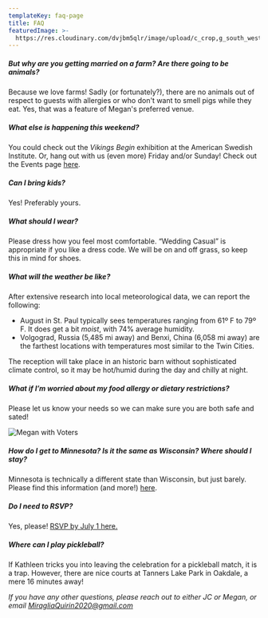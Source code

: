 ```yaml
---
templateKey: faq-page
title: FAQ
featuredImage: >-
  https://res.cloudinary.com/dvjbm5qlr/image/upload/c_crop,g_south_west,h_2221,w_4118/v1581381941/DSC_0055.NEF_cjqmfz.jpg
---
```

##### But why are you getting married on a farm? Are there going to be animals?

Because we love farms! Sadly (or fortunately?), there are no animals out of respect to guests with allergies or who don't want to smell pigs while they eat. Yes, that was a feature of Megan's preferred venue.

##### What else is happening this weekend?

You could check out the *Vikings Begin* exhibition at the American Swedish Institute. Or, hang out with us (even more) Friday and/or Sunday! Check out the Events page [here](https://miragliaquirin2020.com/events).

##### Can I bring kids?

Yes! Preferably yours.

##### What should I wear?

Please dress how you feel most comfortable. “Wedding Casual” is appropriate if you like a dress code. We will be on and off grass, so keep this in mind for shoes.

##### What will the weather be like?

After extensive research into local meteorological data, we can report the following:

* August in St. Paul typically sees temperatures ranging from 61º F to 79º F. It does get a bit *moist*, with 74% average humidity.
* Volgograd, Russia (5,485 mi away) and Benxi, China (6,058 mi away) are the farthest locations with temperatures most similar to the Twin Cities.

The reception will take place in an historic barn without sophisticated climate control, so it may be hot/humid during the day and chilly at night.

##### What if I’m worried about my food allergy or dietary restrictions?

Please let us know your needs so we can make sure you are both safe and sated!

![Megan with Voters](https://res.cloudinary.com/dvjbm5qlr/image/upload/c_crop,g_auto:faces,h_3265,w_3462/v1581399865/DSC_0041.NEF_1_s9beo8.jpg)

##### How do I get to Minnesota? Is it the same as Wisconsin? Where should I stay?

Minnesota is technically a different state than Wisconsin, but just barely. Please find this information (and more!) [here](https://miragliaquirin2020.com/get-involved).

##### Do I need to RSVP?

Yes, please! [RSVP by July 1 here.](https://miragliaquirin2020.com/rsvp/)

##### Where can I play pickleball?

If Kathleen tricks you into leaving the celebration for a pickleball match, it is a trap. However, there are nice courts at Tanners Lake Park in Oakdale, a mere 16 minutes away!

*If you have any other questions, please reach out to either JC or Megan, or email [MiragliaQuirin2020@gmail.com](mailto:MiragliaQuirin2020@gmail.com)*

